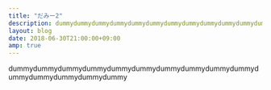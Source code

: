 ```yaml
---
title: "だみー2"
description: dummydummydummydummydummydummydummydummydummydummydummydummydummydummydummy
layout: blog
date: 2018-06-30T21:00:00+09:00
amp: true
---
```


dummydummydummydummydummydummydummydummydummydummydummydummydummydummydummy